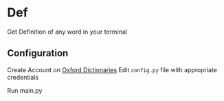 # Def
Get Definition of any word in your terminal

## Configuration
Create Account on [Oxford Dictionaries](https://developer.oxforddictionaries.com)
Edit ``config.py`` file with appropriate credentials

Run main.py
